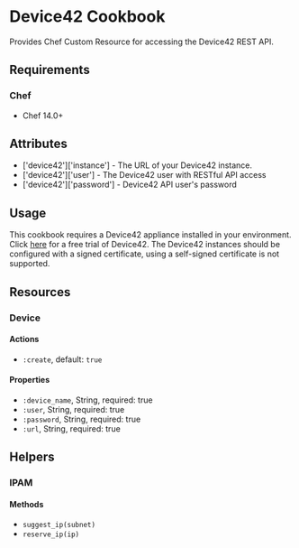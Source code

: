 # Device42 Cookbook

Provides Chef Custom Resource for accessing the Device42 REST API.

## Requirements

### Chef

- Chef 14.0+

## Attributes
 - ['device42']['instance'] - The URL of your Device42 instance.
 - ['device42']['user'] - The Device42 user with RESTful API access
 - ['device42']['password'] - Device42 API user's password

## Usage

This cookbook requires a Device42 appliance installed in your environment. Click [here](https://www.device42.com/download/) for a free trial of Device42. The Device42 instances should be configured with a signed certificate, using a self-signed certificate is not supported.

## Resources

### Device

#### Actions

 - `:create`, default: `true`

#### Properties

 - `:device_name`, String, required: true
 - `:user`, String, required: true
 - `:password`, String, required: true
 - `:url`, String, required: true

## Helpers

### IPAM

#### Methods

 - `suggest_ip(subnet)`
 - `reserve_ip(ip)`